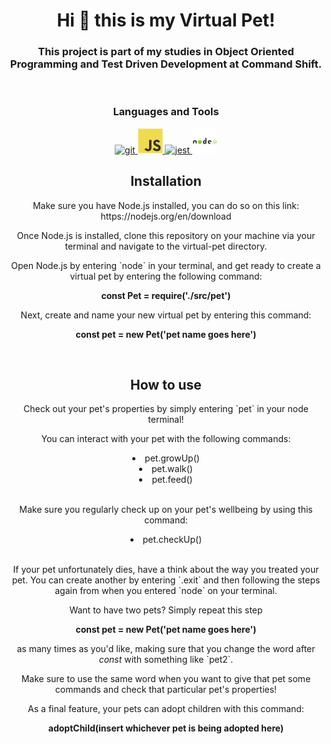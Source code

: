 <h1 align="center">Hi 👋 this is my Virtual Pet!</h1>
<h3 align="center">This project is part of my studies in Object Oriented Programming and Test Driven Development at Command Shift.</h3>

<br />

<h3 align="center">Languages and Tools</h3>
<p align="center"> <a href="https://git-scm.com/" target="_blank" rel="noreferrer"> <img src="https://www.vectorlogo.zone/logos/git-scm/git-scm-icon.svg" alt="git" width="40" height="40"/> </a> <a href="https://developer.mozilla.org/en-US/docs/Web/JavaScript" target="_blank" rel="noreferrer"> <img src="https://raw.githubusercontent.com/devicons/devicon/master/icons/javascript/javascript-original.svg" alt="javascript" width="40" height="40"/> </a> <a href="https://jestjs.io" target="_blank" rel="noreferrer"> <img src="https://www.vectorlogo.zone/logos/jestjsio/jestjsio-icon.svg" alt="jest" width="40" height="40"/> </a> <a href="https://nodejs.org" target="_blank" rel="noreferrer"> <img src="https://raw.githubusercontent.com/devicons/devicon/master/icons/nodejs/nodejs-original-wordmark.svg" alt="nodejs" width="40" height="40"/> </a> </p>

<h2 align="center">Installation</h2>

<p align="center">Make sure you have Node.js installed, you can do so on this link: <a align="center">https://nodejs.org/en/download</a></p>

<p align="center">Once Node.js is installed, clone this repository on your machine via your terminal and navigate to the virtual-pet directory.</p>

<p align="center">Open Node.js by entering `node` in your terminal, and get ready to create a virtual pet by entering the following command:</p>
<p align="center"><strong>const Pet = require('./src/pet')</strong></p>
<p align="center">Next, create and name your new virtual pet by entering this command:</p>
<p align="center"><strong>const pet = new Pet('pet name goes here')</strong></p>

<br />

<h2 align="center">How to use</h2>

<p align="center">Check out your pet's properties by simply entering `pet` in your node terminal!</p>

<p align="center">You can interact with your pet with the following commands:</p>

<li align="center">pet.growUp()</li>
<li align="center">pet.walk()</li>
<li align="center">pet.feed()</li>

<br />

<p align="center">Make sure you regularly check up on your pet's wellbeing by using this command:</p>

<li align="center">pet.checkUp()</li>

<br />

<p align="center">If your pet unfortunately dies, have a think about the way you treated your pet. You can create another by entering `.exit` and then following the steps again from when you entered `node` on your terminal.</p> 

<p align="center">Want to have two pets? Simply repeat this step</p>
<p align="center"><strong>const pet = new Pet('pet name goes here')</strong></p>
<p align="center">as many times as you'd like, making sure that you change the word after <em>const</em> with something like `pet2`.</p>
<p align="center">Make sure to use the same word when you want to give that pet some commands and check that particular pet's properties!</p>

<p align="center">As a final feature, your pets can adopt children with this command:</p>

<p align="center"li><strong>adoptChild(insert whichever pet is being adopted here)</strong></p>

